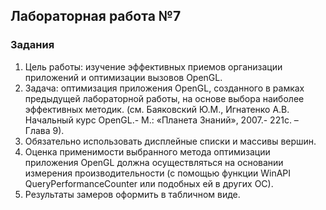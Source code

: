 ## Лабораторная работа №7
### Задания
1. Цель работы: изучение эффективных приемов организации приложений и оптимизации вызовов OpenGL.
2. Задача: оптимизация приложения OpenGL, созданного в рамках предыдущей лабораторной работы, на основе выбора наиболее эффективных методик. (см. Баяковский Ю.М., Игнатенко А.В. Начальный курс OpenGL.- М.: «Планета Знаний», 2007.- 221с. – Глава 9).
3. Обязательно использовать дисплейные списки и массивы вершин.
4. Оценка применимости выбранного метода оптимизации приложения OpenGL должна осуществляться на основании измерения производительности (с помощью функции WinAPI QueryPerformanceCounter или подобных ей в других ОС).
5. Результаты замеров оформить в табличном виде.